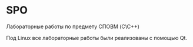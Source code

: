 # SPO

Лабораторные работы по предмету СПОВМ (C\C++)

Под Linux все лабораторные работы были реализованы с помощью Qt.
